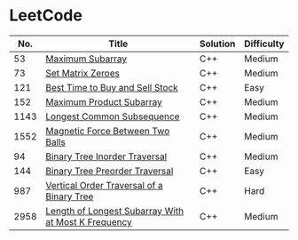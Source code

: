 
LeetCode
========

|   No. | Title                                                                                               | Solution   | Difficulty   |
|-------|-----------------------------------------------------------------------------------------------------|------------|--------------|
|    53 | [ Maximum Subarray](https://leetcode.com/problems/maximum-subarray/)                                | C++        | Medium       |
|    73 | [Set Matrix Zeroes](https://leetcode.com/problems/set-matrix-zeroes/)                               | C++        | Medium       |
|   121 | [Best Time to Buy and Sell Stock](https://leetcode.com/problems/best-time-to-buy-and-sell-stock/)   | C++        | Easy         |
|   152 | [Maximum Product Subarray](https://leetcode.com/problems/maximum-product-subarray/)                 | C++        | Medium       |
|  1143 | [Longest Common Subsequence](https://leetcode.com/problems/longest-common-subsequence/)             | C++        | Medium       |
|  1552 | [Magnetic Force Between Two Balls](https://leetcode.com/problems/magnetic-force-between-two-balls/) | C++        | Medium       |
|  94 | [Binary Tree Inorder Traversal](https://leetcode.com/problems/binary-tree-inorder-traversal/) | C++        | Medium       |
|  144 | [Binary Tree Preorder Traversal](https://leetcode.com/problems/binary-tree-preorder-traversal/) | C++        | Easy       |
|987| [Vertical Order Traversal of a Binary Tree](https://leetcode.com/problems/vertical-order-traversal-of-a-binary-tree/)|C++|Hard|
|2958| [Length of Longest Subarray With at Most K Frequency](https://leetcode.com/problems/length-of-longest-subarray-with-at-most-k-frequency/)|C++|Medium|








